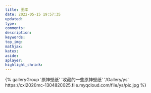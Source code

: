 ```yaml
---
title: 图库
date: 2022-05-15 19:57:35
updated:
type:
comments:
description:
keywords:
top_img:
mathjax:
katex:
aside:
aplayer:
highlight_shrink:
---
```


<div class="gallery-group-main">
{% galleryGroup '原神壁纸' '收藏的一些原神壁纸' '/Gallery/ys' https://cxl2020mc-1304820025.file.myqcloud.com/file/ys/pic.jpg %}
</div>
